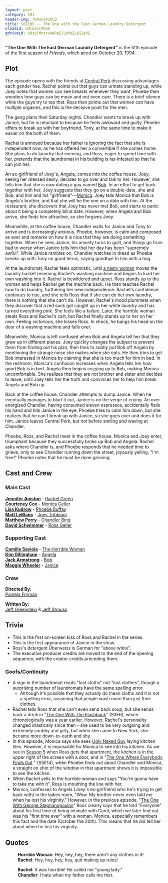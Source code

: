 ```yaml
---
layout: post 
category: S01 
header-img: 7OAukaVshLQ 
title: S01E05 -- The One with the East German Laundry Detergent 
oloadid: LNlw33c4NnA 
gdriveid: 0BzyFMnstuAWReEJLbVNZLUZ2eVE
--- 
```

<!--more--> 
<p><b>"The One With The East German Laundry Detergent"</b> is the fifth episode of the <a href="/wiki/First_season" title="First season" class="mw-redirect">first season</a> of <i><a href="/wiki/Friends" title="Friends">Friends</a></i>, which aired on October 20, 1994.
</p>
<h2><span class="mw-headline" id="Plot">Plot</span></h2>
<p>The episode opens with the friends at <a href="/wiki/Central_Perk" title="Central Perk">Central Perk</a> discussing advantages each gender has. Rachel points out that guys can urinate standing up, while Joey notes that women can see breasts whenever they want. Phoebe then wonders how guys can be mean and not even care. There is a brief silence while the guys try to top that. Ross then points out that women can have multiple orgasms, and this is the decisive point for the men.
</p><p>The gang plans their Saturday nights. Chandler wants to break up with Janice, but he is reluctant to because he feels awkward and guilty. Phoebe offers to break up with her boyfriend, Tony, at the same time to make it easier on the both of them.
</p><p>Rachel is annoyed because her father is ignoring the fact that she is independent now, as he has offered her a convertible if she comes home. She plans to do laundry that evening, and Ross, eager to spend time with her, pretends that the laundromat in his building is rat-infested so that he can join her.
</p><p>An ex-girlfriend of Joey's, Angela, comes into the coffee house. Joey, seeing her dressed sexily, decides to go over and talk to her. However, she tells him that she is now dating a guy named <a href="/wiki/Bob" title="Bob">Bob</a>. In an effort to get back together with her, Joey suggests that they go on a double-date, she and Bob, and him and his "girlfriend"&#8212;<a href="/wiki/Monica_Geller-Bing" title="Monica Geller-Bing">Monica</a>. Joey tells Monica that Bob is Angela's brother, and that she will be the one on a date with him. At the restaurant, she discovers that Joey has never met Bob, and starts to panic about it being a completely blind date. However, when Angela and Bob arrive, she finds him attractive, so she forgives Joey.
</p><p>Meanwhile, at the coffee house, Chandler waits for Janice and Tony to arrive and is increasingly anxious. Phoebe, however, is calm and composed as ever and remarks on how it is nice that they are doing something together. When he sees Janice, his anxiety turns to guilt, and things go from bad to worse when Janice tells him that her day has been "supremely awful". While Janice rambles on, Chandler watches in dread as Phoebe breaks up with Tony on good terms, saying goodbye to him with a hug.
</p><p>At the laundromat, Rachel feels optimistic, until <a href="/wiki/The_Horrible_Woman" title="The Horrible Woman">a nasty woman</a> moves the laundry basket reserving Rachel's washing machine and begins to load her own washing into it. Rachel is bewildered and upset. Ross stands up to the woman and helps Rachel get the machine back. He then teaches Rachel how to do laundry, furthering her new independence. Rachel's confidence continues to rise, and she tells Ross that if she can do her own laundry, there is nothing that she can't do. However, Rachel's mood plummets when they discover that a red sock got caught up in her white laundry and has turned everything pink. She feels like a failure. Later, the horrible woman steals Ross and Rachel's cart, but Rachel finally stands up to her on her own. Feeling victorious, she kisses Ross. In shock, he bangs his head on the door of a washing machine and falls over.
</p><p>Meanwhile, Monica is left confused when Bob and Angela tell her that they grew up in different places. Joey quickly changes the subject to prevent them from finding out his plan, then tries to subtly put Bob off Angela by mentioning the strange noise she makes when she eats. He then tries to get Bob interested in Monica by claiming that she is too much for him in bed. In the restroom, Monica's confusion increases when Angela tells her how good Bob is in bed. Angela then begins cozying up to Bob, making Monica uncomfortable. She realizes that they are not brother and sister and decides to leave, until Joey tells her the truth and convinces her to help him break Angela and Bob up.
</p><p>Back at the coffee house, Chandler attempts to dump Janice. When he eventually manages to blurt it out, Janice is on the verge of crying. An over-energized Chandler, having consumed eleven espressos, accidentally flails his hand and hits Janice in the eye. Phoebe tries to calm him down, but she realizes that he can't break up with Janice, so she goes over and does it for him. Janice leaves Central Perk, but not before smiling and waving at Chandler.
</p><p>Phoebe, Ross, and Rachel meet in the coffee house. Monica and Joey enter, triumphant because they successfully broke up Bob and Angela. Rachel asks where Chandler is, and Phoebe responds that he needed time to grieve, only to see Chandler running down the street, joyously yelling, "I'm free!" Phoebe notes that he must be done grieving.
</p>
<h2><span class="mw-headline" id="Cast_and_Crew">Cast and Crew</span></h2>
<h3><span class="mw-headline" id="Main_Cast">Main Cast</span></h3>
<p><b><a href="/wiki/Jennifer_Aniston" title="Jennifer Aniston">Jennifer Aniston</a></b> - <a href="/wiki/Rachel_Green" title="Rachel Green">Rachel Green</a><br />
<b><a href="/wiki/Courteney_Cox" title="Courteney Cox">Courteney Cox</a></b> - <a href="/wiki/Monica_Geller" title="Monica Geller" class="mw-redirect">Monica Geller</a><br />
<b><a href="/wiki/Lisa_Kudrow" title="Lisa Kudrow">Lisa Kudrow</a></b> - <a href="/wiki/Phoebe_Buffay" title="Phoebe Buffay">Phoebe Buffay</a><br />
<b><a href="/wiki/Matt_LeBlanc" title="Matt LeBlanc">Matt LeBlanc</a></b> - <a href="/wiki/Joey_Tribbiani" title="Joey Tribbiani" class="mw-redirect">Joey Tribbiani</a><br />
<b><a href="/wiki/Matthew_Perry" title="Matthew Perry">Matthew Perry</a></b> - <a href="/wiki/Chandler_Bing" title="Chandler Bing">Chandler Bing</a><br />
<b><a href="/wiki/David_Schwimmer" title="David Schwimmer">David Schwimmer</a></b> - <a href="/wiki/Ross_Geller" title="Ross Geller">Ross Geller</a><br />
</p>
<h3><span class="mw-headline" id="Supporting_Cast">Supporting Cast</span></h3>
<p><b><a href="/wiki/Camille_Saviola?action=edit&amp;redlink=1" class="new" title="Camille Saviola (page does not exist)">Camille Saviola</a></b> - <a href="/wiki/The_Horrible_Woman" title="The Horrible Woman">The Horrible Woman</a><br />
<b><a href="/wiki/Kim_Gillingham" title="Kim Gillingham">Kim Gillingham</a></b> - <a href="/wiki/Angela" title="Angela" class="mw-redirect">Angela</a><br />
<b><a href="/wiki/Jack_Armstrong?action=edit&amp;redlink=1" class="new" title="Jack Armstrong (page does not exist)">Jack Armstrong</a></b> - <a href="/wiki/Bob" title="Bob">Bob</a><br />
<b><a href="/wiki/Maggie_Wheeler" title="Maggie Wheeler">Maggie Wheeler</a></b> - <a href="/wiki/Janice_Litman_Goralnik" title="Janice Litman Goralnik">Janice</a><br />
</p>
<h3><span class="mw-headline" id="Crew">Crew</span></h3>
<p><b>Directed By:</b><br /> 
<a href="/wiki/Pamela_Fryman" title="Pamela Fryman">Pamela Fryman</a><br />
</p><p><b>Written By:</b><br /> 
<a href="/wiki/Jeff_Greenstein" title="Jeff Greenstein">Jeff Greenstein</a> &amp; <a href="/wiki/Jeff_Strauss" title="Jeff Strauss">Jeff Strauss</a><br />
</p>
<h2><span class="mw-headline" id="Trivia">Trivia</span></h2>
<ul><li>This is the first on-screen kiss of Ross and Rachel in the series.
</li><li>This is the first appearance of Janice in the show.
</li><li>Ross's detergent Überweiss is German for "above white".
</li><li>The executive producer credits are moved to the end of the opening sequence, with the creator credits preceding them.
</li></ul>
<h3><span class="mw-headline" id="Goofs.2FContinuity">Goofs/Continuity</span></h3>
<ul><li>A sign in the laundromat reads "lost cloths" not "lost clothes", though a surprising number of laundromats have the same spelling error.
<ul><li>Although it's possible that they actually do mean cloths and it is not a spelling error, assuming that people wash more than just their clothes.
</li></ul>
</li><li>Rachel tells Ross that she can't even send back soup, but she sends back a drink in "<a href="/wiki/The_One_With_The_Flashback" title="The One With The Flashback">The One With The Flashback</a>" (S3E6), which chronologically was a year earlier. However, Rachel's personality changed drastically since then - she used to be very outgoing and extremely snobby and girly, but when she came to New York, she became more down-to-earth and shy.
</li><li>In this episode, Monica says she sees <a href="/wiki/Ugly_Naked_Guy" title="Ugly Naked Guy">Ugly Naked Guy</a> laying kitchen tiles. However, it is impossible for Monica to see into his kitchen. As we see in <a href="/wiki/Season_5" title="Season 5">Season 5</a> when Ross gets that apartment, the kitchen is in the upper right of the screen with a door, and in "<a href="/wiki/The_One_Where_Everybody_Finds_Out" title="The One Where Everybody Finds Out">The One Where Everybody Finds Out</a> " (S5E14), when Phoebe finds out about Chandler and Monica, a straight on shot of the window in that apartment shows it is impossible to see the kitchen.
</li><li>When Rachel yells to the horrible woman and says "You're gonna have to take me with it", Ross is mouthing the line with her.
</li><li>Monica, confesses to Angela (Joey's ex-girlfriend who he's trying to get back with) in the ladies room, "Wow. My brother never even told me when he lost his virginity." However, in the previous episode, "<a href="/wiki/The_One_With_George_Stephanopoulos" title="The One With George Stephanopoulos">The One With George Stephanopoulos</a>" Ross clearly says that he told "Everyone" about his first time of being intimate with Carol, which we later find out was his "first time ever" with a woman. Monica, especially remembers this fact and the date (October the 20th). This means that he did tell her about when he lost his virginity.
</li></ul>
<h2><span class="mw-headline" id="Quotes">Quotes</span></h2>
<dl><dd><b>Horrible Woman</b>: Hey, hey, hey, there aren't any clothes in it!
</dd><dd><b>Rachel</b>: Hey, hey, hey, hey, quit making up rules!
</dd></dl>
<dl><dd><b>Rachel</b>: It was horrible! He called me "young lady."
</dd><dd><b>Chandler</b>: I hate when my father calls me that.
</dd></dl>
